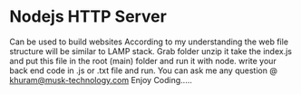 # Nodejs HTTP Server
Can be used to build websites
According to my understanding the web file structure will be similar to LAMP stack.
Grab folder unzip it take the index.js and put this file in the root (main) folder and run it with node.
write your back end code in .js or .txt file and run.
You can ask me any question @ khuram@musk-technology.com
Enjoy Coding.....

